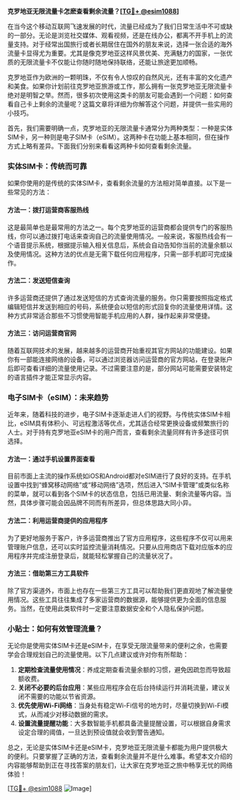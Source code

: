 **克罗地亚无限流量卡怎麽查看剩余流量？[[TG💪+ @esim1088](https://t.me/s/esim1088)]**

在当今这个移动互联网飞速发展的时代，流量已经成为了我们日常生活中不可或缺的一部分。无论是浏览社交媒体、观看视频，还是在线办公，都离不开手机上的流量支持。对于经常出国旅行或者长期居住在国外的朋友来说，选择一张合适的海外流量卡显得尤为重要。尤其是像克罗地亚这样风景优美、充满魅力的国家，一张优质的无限流量卡不仅能让你随时随地保持联络，还能让旅途更加顺畅。

克罗地亚作为欧洲的一颗明珠，不仅有令人惊叹的自然风光，还有丰富的文化遗产和美食。如果你计划前往克罗地亚旅游或工作，那么拥有一张克罗地亚无限流量卡绝对是明智之举。然而，很多初次使用这类卡的朋友可能会遇到一个问题：如何查看自己卡上剩余的流量呢？这篇文章将详细为你解答这个问题，并提供一些实用的小技巧。

首先，我们需要明确一点，克罗地亚的无限流量卡通常分为两种类型：一种是实体SIM卡，另一种则是电子SIM卡（eSIM）。这两种卡在功能上基本相同，但在操作方式上略有差异。下面我们分别来看看这两种卡如何查看剩余流量。

### 实体SIM卡：传统而可靠

如果你使用的是传统的实体SIM卡，查看剩余流量的方法相对简单直接。以下是一些常见的方法：

#### 方法一：拨打运营商客服热线
这是最简单也是最常用的方法之一。每个克罗地亚的运营商都会提供专门的客服热线，你可以通过拨打电话来查询自己的流量使用情况。一般来说，客服热线会有一个语音提示系统，根据提示输入相关信息后，系统会自动告知你当前的流量余额以及使用情况。这种方法的优点是无需下载任何应用程序，只需一部手机即可完成操作。

#### 方法二：发送短信查询
许多运营商还提供了通过发送短信的方式查询流量的服务。你只需要按照指定格式编辑短信并发送到相应的号码，系统便会以短信的形式回复你的流量使用详情。这种方式非常适合那些不习惯使用智能手机应用的人群，操作起来非常便捷。

#### 方法三：访问运营商官网
随着互联网技术的发展，越来越多的运营商开始重视其官方网站的功能建设。如果你有一部能连接网络的设备，可以通过浏览器访问运营商的官方网站，在登录账户后即可查看详细的流量使用记录。不过需要注意的是，部分网站可能需要安装特定的语言插件才能正常显示内容。

### 电子SIM卡（eSIM）：未来趋势

近年来，随着科技的进步，电子SIM卡逐渐走进人们的视野。与传统实体SIM卡相比，eSIM具有体积小、可远程激活等优点，尤其适合经常更换设备或频繁旅行的人士。对于持有克罗地亚eSIM卡的用户而言，查看剩余流量同样有许多途径可供选择。

#### 方法一：通过手机设置界面查看
目前市面上主流的操作系统如iOS和Android都对eSIM进行了良好的支持。在手机设置中找到“蜂窝移动网络”或“移动网络”选项，然后进入“SIM卡管理”或类似名称的菜单，就可以看到各个SIM卡的状态信息，包括已用流量、剩余流量等内容。当然，具体步骤可能会因品牌不同而有所差异，但总体思路大同小异。

#### 方法二：利用运营商提供的应用程序
为了更好地服务于客户，许多运营商推出了官方应用程序，这些程序不仅可以用来管理账户信息，还可以实时监控流量消耗情况。只要从应用商店下载对应版本的应用程序并完成注册登录后，就能轻松掌握自己的流量状况了。

#### 方法三：借助第三方工具软件
除了官方渠道外，市面上也存在一些第三方工具可以帮助我们更直观地了解流量使用情况。这些工具往往集成了多家运营商的数据源，能够提供更为全面的信息服务。当然，在使用此类软件时一定要注意数据安全和个人隐私保护问题。

### 小贴士：如何有效管理流量？

无论你是使用实体SIM卡还是eSIM卡，在享受无限流量带来的便利之余，也需要学会合理规划自己的流量使用。以下几点建议或许对你有所帮助：

1. **定期检查流量使用情况**：养成定期查看流量余额的习惯，避免因疏忽而导致超额收费。
2. **关闭不必要的后台应用**：某些应用程序会在后台持续运行并消耗流量，建议关闭不需要的功能以节省资源。
3. **优先使用Wi-Fi网络**：当身处有稳定Wi-Fi信号的地方时，尽量切换到Wi-Fi模式，从而减少对移动数据的需求。
4. **设置流量提醒功能**：大多数智能手机都具备流量提醒设置，可以根据自身需求设定合理的阈值，一旦达到预设值就会收到警告通知。

总之，无论是实体SIM卡还是eSIM卡，克罗地亚无限流量卡都能为用户提供极大的便利。只要掌握了正确的方法，查看剩余流量并不是什么难事。希望本文介绍的内容能够帮助到正在寻找答案的朋友们，让大家在克罗地亚之旅中畅享无忧的网络体验！

[[TG💪+ @esim1088](https://t.me/s/esim1088) ![Image](https://i.postimg.cc/4NQfJmqS/Snipaste-2025-05-13-00-14-12.png)]